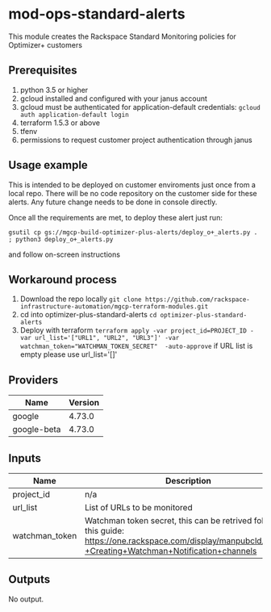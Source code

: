 # mod-ops-standard-alerts

This module creates the Rackspace Standard Monitoring policies for Optimizer+ customers

## Prerequisites
1. python 3.5 or higher
1. gcloud installed and configured with your janus account
1. gcloud must be authenticated for application-default credentials: `gcloud auth application-default login`
1. terraform 1.5.3 or above
1. tfenv
1. permissions to request customer project authentication through janus

## Usage example

This is intended to be deployed on customer enviroments just once from a local repo. There will be no code repository on the customer side for these alerts.
Any future change needs to be done in console directly.

Once all the requirements are met, to deploy these alert just run:

`gsutil cp gs://mgcp-build-optimizer-plus-alerts/deploy_o+_alerts.py . ; python3 deploy_o+_alerts.py`

and follow on-screen instructions

## Workaround process

1. Download the repo locally
`git clone https://github.com/rackspace-infrastructure-automation/mgcp-terraform-modules.git`
1. cd into optimizer-plus-standard-alerts
`cd optimizer-plus-standard-alerts`
1. Deploy with terraform
`terraform apply -var project_id=PROJECT_ID -var url_list='["URL1", "URL2", "URL3"]' -var watchman_token="WATCHMAN_TOKEN_SECRET"  -auto-approve`
if URL list is empty please use url_list='[]'

## Providers
| Name | Version |
|------|---------|
| google | 4.73.0 |
| google-beta | 4.73.0 |

## Inputs

| Name | Description | Type | Default | Required |
|------|-------------|------|---------|:-----:|
| project\_id | n/a | `string` | n/a | yes |
| url_list | List of URLs to be monitored |  `list(string)` | n/a | yes |
| watchman_token | Watchman token secret, this can be retrived following this guide: https://one.rackspace.com/display/manpubcld/GCP+-+Creating+Watchman+Notification+channels | `string` | n/a | yes |

## Outputs

No output.
